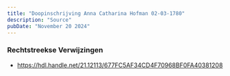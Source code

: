```yaml
---
title: "Doopinschrijving Anna Catharina Hofman 02-03-1780"
description: "Source"
pubDate: "November 20 2024"
---
```


### Rechtstreekse Verwijzingen
- https://hdl.handle.net/21.12113/677FC5AF34CD4F70968BF0FA40381208